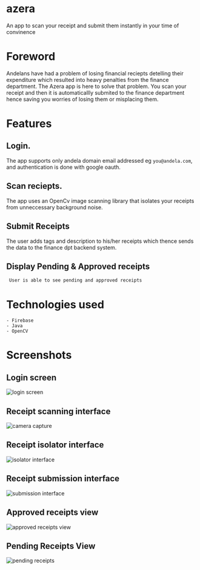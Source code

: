# azera
An app to scan your receipt and submit them instantly in your time of convinence

# Foreword
  Andelans have had a problem of losing financial reciepts detelling their expenditure which resulted into heavy penalties from
  the finance department. The Azera app is here to solve that problem.
  You scan your receipt and then it is automaticallly submited to the finance department hence saving you worries of losing them
  or misplacing them.
  
  # Features
  ## Login. 
   The app supports only andela domain email addressed eg `you@andela.com`, and authentication is done with google oauth.
   
  ## Scan reciepts.
   The app uses an OpenCv image scanning library that isolates your receipts from unneccessary background noise.
   
  ## Submit Receipts
   The user adds tags and description to his/her receipts which thence sends the data to the finance dpt backend system.
   
  ## Display Pending & Approved receipts
     User is able to see pending and approved receipts
     
 # Technologies used
    - Firebase
    - Java
    - OpenCV

 # Screenshots
 ## Login screen
 ![login screen](https://github.com/collin5/azera/blob/master/app/release/WhatsApp%20Image%202017-09-18%20at%204.46.17%20PM.jpeg)
    
## Receipt scanning interface
![camera capture](https://github.com/collin5/azera/blob/master/app/release/WhatsApp%20Image%202017-09-18%20at%204.46.18%20PM.jpeg)
    
## Receipt isolator interface
![isolator interface](https://github.com/collin5/azera/blob/master/app/release/WhatsApp%20Image%202017-09-18%20at%204.46.19%20PM.jpeg)
    
## Receipt submission interface
![submission interface](https://github.com/collin5/azera/blob/master/app/release/WhatsApp%20Image%202017-09-18%20at%204.46.19%20PM(1).jpeg)
    
## Approved receipts view
![approved receipts view](https://github.com/collin5/azera/blob/master/app/release/WhatsApp%20Image%202017-09-18%20at%204.46.21%20PM.jpeg)
    
## Pending Receipts View
![pending receipts](https://github.com/collin5/azera/blob/master/app/release/WhatsApp%20Image%202017-09-18%20at%204.46.21%20PM(1).jpeg)
    
 
